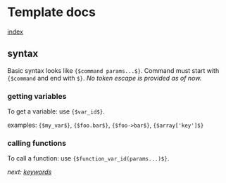 # Template docs

[index](index.md)

## syntax

Basic syntax looks like `{$command params...$}`. Command must start with `{$command` and end with `$}`. *No token escape is provided as of now.*  

### getting variables

To get a variable: use `{$var_id$}`.

examples: `{$my_var$}`, `{$foo.bar$}`, `{$foo->bar$}`, `{$array['key']$}`

### calling functions

To call a function: use `{$function_var_id(params...)$}`.


*next: [keywords](keywords.md)*